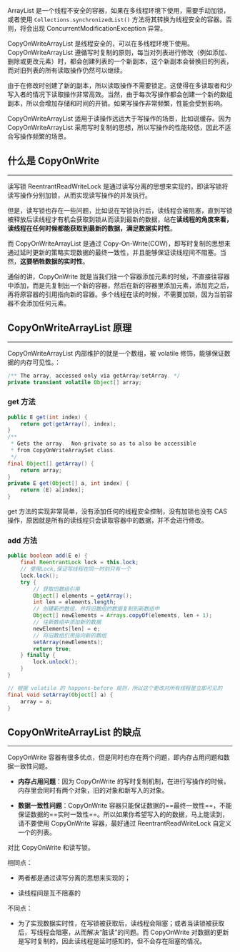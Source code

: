 ArrayList 是一个线程不安全的容器，如果在多线程环境下使用，需要手动加锁，或者使用 `Collections.synchronizedList()` 方法将其转换为线程安全的容器。否则，将会出现 ConcurrentModificationException 异常。

CopyOnWriteArrayList 是线程安全的，可以在多线程环境下使用。CopyOnWriteArrayList 遵循写时复制的原则，每当对列表进行修改（例如添加、删除或更改元素）时，都会创建列表的一个新副本，这个新副本会替换旧的列表，而对旧列表的所有读取操作仍然可以继续。

由于在修改时创建了新的副本，所以读取操作不需要锁定。这使得在多读取者和少写入者的情况下读取操作非常高效。当然，由于每次写操作都会创建一个新的数组副本，所以会增加存储和时间的开销。如果写操作非常频繁，性能会受到影响。

CopyOnWriteArrayList 适用于读操作远远大于写操作的场景，比如说缓存。因为 CopyOnWriteArrayList 采用写时复制的思想，所以写操作的性能较低，因此不适合写操作频繁的场景。

## 什么是 CopyOnWrite

------

读写锁 ReentrantReadWriteLock 是通过读写分离的思想来实现的，即读写锁将读写操作分别加锁，从而实现读写操作的并发执行。

但是，读写锁也存在一些问题，比如说在写锁执行后，读线程会被阻塞，直到写锁被释放后读线程才有机会获取到锁从而读到最新的数据，站在**读线程的角度来看，读线程在任何时候都能获取到最新的数据，满足数据实时性**。

而 CopyOnWriteArrayList 是通过 Copy-On-Write(COW)，即写时复制的思想来通过延时更新的策略实现数据的最终一致性，并且能够保证读线程间不阻塞。当然，**这要牺牲数据的实时性**。

通俗的讲，CopyOnWrite 就是当我们往一个容器添加元素的时候，不直接往容器中添加，而是先复制出一个新的容器，然后在新的容器里添加元素，添加完之后，再将原容器的引用指向新的容器。多个线程在读的时候，不需要加锁，因为当前容器不会添加任何元素。

## CopyOnWriteArrayList 原理

------

CopyOnWriteArrayList 内部维护的就是一个数组，被 volatile 修饰，能够保证数据的内存可见性。：

```java
/** The array, accessed only via getArray/setArray. */
private transient volatile Object[] array;
```

### get 方法

```java
public E get(int index) {
    return get(getArray(), index);
}
/**
 * Gets the array.  Non-private so as to also be accessible
 * from CopyOnWriteArraySet class.
 */
final Object[] getArray() {
    return array;
}
private E get(Object[] a, int index) {
    return (E) a[index];
}
```

get 方法的实现非常简单，没有添加任何的线程安全控制，没有加锁也没有 CAS 操作，原因就是所有的读线程只会读取容器中的数据，并不会进行修改。

### add 方法

```java
public boolean add(E e) {
    final ReentrantLock lock = this.lock;
    // 使用Lock,保证写线程在同一时刻只有一个
    lock.lock();
    try {
        // 获取旧数组引用
        Object[] elements = getArray();
        int len = elements.length;
        // 创建新的数组，并将旧数组的数据复制到新数组中
        Object[] newElements = Arrays.copyOf(elements, len + 1);
        // 往新数组中添加新的数据
        newElements[len] = e;
        // 将旧数组引用指向新的数组
        setArray(newElements);
        return true;
    } finally {
        lock.unlock();
    }
}

// 根据 volatile 的 happens-before 规则，所以这个更改对所有线程是立即可见的
final void setArray(Object[] a) {
    array = a;
}
```

## CopyOnWriteArrayList 的缺点

------

CopyOnWrite 容器有很多优点，但是同时也存在两个问题，即内存占用问题和数据一致性问题。

- **内存占用问题**：因为 CopyOnWrite 的写时复制机制，在进行写操作的时候，内存里会同时有两个对象，旧的对象和新写入的对象。

- **数据一致性问题**：CopyOnWrite 容器只能保证数据的==最终一致性==，不能保证数据的==实时一致性==。所以如果你希望写入的的数据，马上能读到，请不要使用 CopyOnWrite 容器，最好通过 ReentrantReadWriteLock 自定义一个的列表。

对比 CopyOnWrite 和读写锁。

相同点：

- 两者都是通过读写分离的思想来实现的；

- 读线程间是互不阻塞的

不同点：

- 为了实现数据实时性，在写锁被获取后，读线程会阻塞；或者当读锁被获取后，写线程会阻塞，从而解决“脏读”的问题。而 CopyOnWrite 对数据的更新是写时复制的，因此读线程是延时感知的，但不会存在阻塞的情况。
